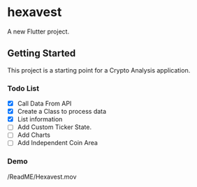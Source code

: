 # hexavest

A new Flutter project.

## Getting Started

This project is a starting point for a Crypto Analysis application.

### Todo List

- [X] Call Data From API
- [X] Create a Class to process data
- [X] List information
- [ ] Add Custom Ticker State.
- [ ] Add Charts
- [ ] Add Independent Coin Area

### Demo

/ReadME/Hexavest.mov
